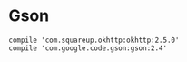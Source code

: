 # Gson


    compile 'com.squareup.okhttp:okhttp:2.5.0'
    compile 'com.google.code.gson:gson:2.4'
